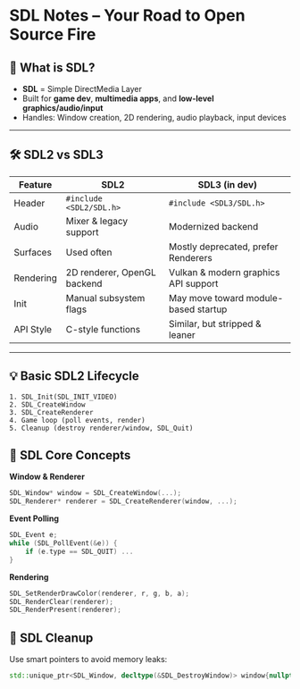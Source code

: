 # SDL Notes – Your Road to Open Source Fire

## 🚀 What is SDL?

- **SDL** = Simple DirectMedia Layer
- Built for **game dev**, **multimedia apps**, and **low-level graphics/audio/input**
- Handles: Window creation, 2D rendering, audio playback, input devices

---

## 🛠️ SDL2 vs SDL3

| Feature             | SDL2                          | SDL3 (in dev)                            |
|---------------------|-------------------------------|-------------------------------------------|
| Header              | `#include <SDL2/SDL.h>`       | `#include <SDL3/SDL.h>`                  |
| Audio               | Mixer & legacy support        | Modernized backend                        |
| Surfaces            | Used often                    | Mostly deprecated, prefer Renderers       |
| Rendering           | 2D renderer, OpenGL backend    | Vulkan & modern graphics API support      |
| Init                | Manual subsystem flags        | May move toward module-based startup      |
| API Style           | C-style functions              | Similar, but stripped & leaner            |

---

## 💡 Basic SDL2 Lifecycle

```text
1. SDL_Init(SDL_INIT_VIDEO)
2. SDL_CreateWindow
3. SDL_CreateRenderer
4. Game loop (poll events, render)
5. Cleanup (destroy renderer/window, SDL_Quit)
```

## 🧱 SDL Core Concepts
**Window & Renderer**
```cpp
SDL_Window* window = SDL_CreateWindow(...);
SDL_Renderer* renderer = SDL_CreateRenderer(window, ...);
```

**Event Polling**
```cpp
SDL_Event e;
while (SDL_PollEvent(&e)) {
    if (e.type == SDL_QUIT) ...
}
```

**Rendering**
```cpp
SDL_SetRenderDrawColor(renderer, r, g, b, a);
SDL_RenderClear(renderer);
SDL_RenderPresent(renderer);
```

## 🧼 SDL Cleanup
Use smart pointers to avoid memory leaks:
```cpp
std::unique_ptr<SDL_Window, decltype(&SDL_DestroyWindow)> window{nullptr, SDL_DestroyWindow};
```


